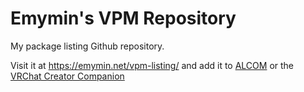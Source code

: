 #  Emymin's VPM Repository 

My package listing Github repository.

Visit it at https://emymin.net/vpm-listing/ and add it to [ALCOM](https://vrc-get.anatawa12.com/alcom/) or the [VRChat Creator Companion](https://vcc.docs.vrchat.com/)
